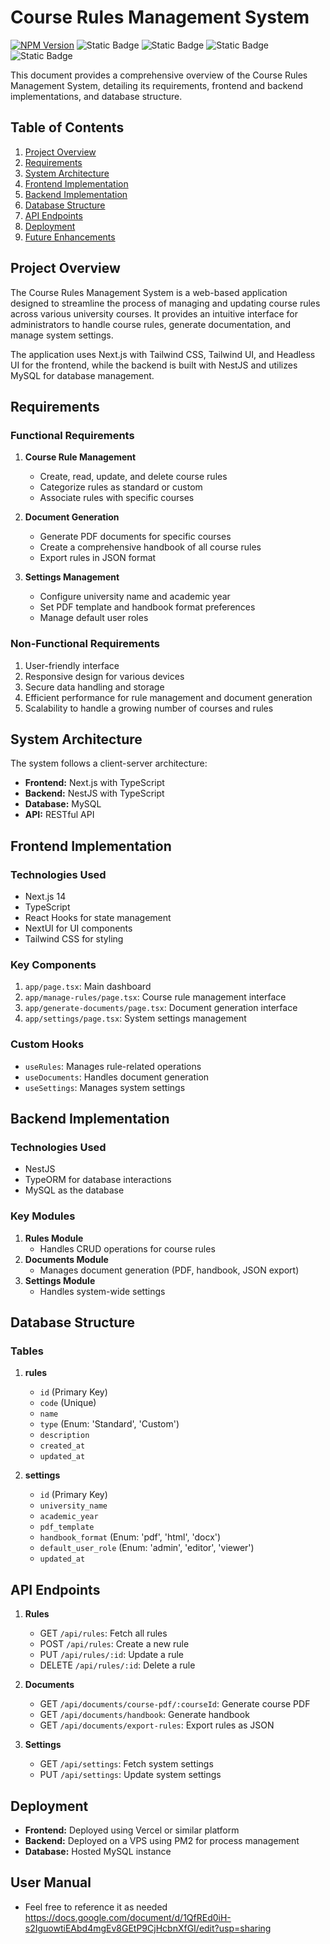 # Course Rules Management System

<a href="https://www.npmjs.com/~nestjscore" target="_blank"><img src="https://img.shields.io/npm/v/@nestjs/core.svg" alt="NPM Version" /></a>
<img alt="Static Badge" src="https://img.shields.io/badge/Next.js-v14.2-blue">
<img alt="Static Badge" src="https://img.shields.io/badge/Nest.js-v10.0-red">
<img alt="Static Badge" src="https://img.shields.io/badge/TailwindCSS-v3.4-0ca5e9">
<img alt="Static Badge" src="https://img.shields.io/badge/React.js-v18.0-077ea4">


This document provides a comprehensive overview of the Course Rules Management System, detailing its requirements, frontend and backend implementations, and database structure.

## Table of Contents

1. [Project Overview](#project-overview)
2. [Requirements](#requirements)
3. [System Architecture](#system-architecture)
4. [Frontend Implementation](#frontend-implementation)
5. [Backend Implementation](#backend-implementation)
6. [Database Structure](#database-structure)
7. [API Endpoints](#api-endpoints)
8. [Deployment](#deployment)
9. [Future Enhancements](#future-enhancements)

## Project Overview

The Course Rules Management System is a web-based application designed to streamline the process of managing and updating course rules across various university courses. It provides an intuitive interface for administrators to handle course rules, generate documentation, and manage system settings.

The application uses Next.js with Tailwind CSS, Tailwind UI, and Headless UI for the frontend, while the backend is built with NestJS and utilizes MySQL for database management.

## Requirements

### Functional Requirements

1. **Course Rule Management**
   - Create, read, update, and delete course rules
   - Categorize rules as standard or custom
   - Associate rules with specific courses

2. **Document Generation**
   - Generate PDF documents for specific courses
   - Create a comprehensive handbook of all course rules
   - Export rules in JSON format

3. **Settings Management**
   - Configure university name and academic year
   - Set PDF template and handbook format preferences
   - Manage default user roles

### Non-Functional Requirements

1. User-friendly interface
2. Responsive design for various devices
3. Secure data handling and storage
4. Efficient performance for rule management and document generation
5. Scalability to handle a growing number of courses and rules

## System Architecture

The system follows a client-server architecture:

- **Frontend:** Next.js with TypeScript
- **Backend:** NestJS with TypeScript
- **Database:** MySQL
- **API:** RESTful API

## Frontend Implementation

### Technologies Used

- Next.js 14
- TypeScript
- React Hooks for state management
- NextUI for UI components
- Tailwind CSS for styling

### Key Components

1. `app/page.tsx`: Main dashboard
2. `app/manage-rules/page.tsx`: Course rule management interface
3. `app/generate-documents/page.tsx`: Document generation interface
4. `app/settings/page.tsx`: System settings management

### Custom Hooks

- `useRules`: Manages rule-related operations
- `useDocuments`: Handles document generation
- `useSettings`: Manages system settings

## Backend Implementation

### Technologies Used

- NestJS
- TypeORM for database interactions
- MySQL as the database

### Key Modules

1. **Rules Module**
   - Handles CRUD operations for course rules
2. **Documents Module**
   - Manages document generation (PDF, handbook, JSON export)
3. **Settings Module**
   - Handles system-wide settings

## Database Structure

### Tables

1. **rules**
   - `id` (Primary Key)
   - `code` (Unique)
   - `name`
   - `type` (Enum: 'Standard', 'Custom')
   - `description`
   - `created_at`
   - `updated_at`

2. **settings**
   - `id` (Primary Key)
   - `university_name`
   - `academic_year`
   - `pdf_template`
   - `handbook_format` (Enum: 'pdf', 'html', 'docx')
   - `default_user_role` (Enum: 'admin', 'editor', 'viewer')
   - `updated_at`

## API Endpoints

1. **Rules**
   - GET `/api/rules`: Fetch all rules
   - POST `/api/rules`: Create a new rule
   - PUT `/api/rules/:id`: Update a rule
   - DELETE `/api/rules/:id`: Delete a rule

2. **Documents**
   - GET `/api/documents/course-pdf/:courseId`: Generate course PDF
   - GET `/api/documents/handbook`: Generate handbook
   - GET `/api/documents/export-rules`: Export rules as JSON

3. **Settings**
   - GET `/api/settings`: Fetch system settings
   - PUT `/api/settings`: Update system settings

## Deployment

- **Frontend:** Deployed using Vercel or similar platform
- **Backend:** Deployed on a VPS using PM2 for process management
- **Database:** Hosted MySQL instance

## User Manual
- Feel free to reference it as needed
https://docs.google.com/document/d/1QfREd0iH-s2IguowtiEAbd4mgEv8GEtP9CjHcbnXfGI/edit?usp=sharing


